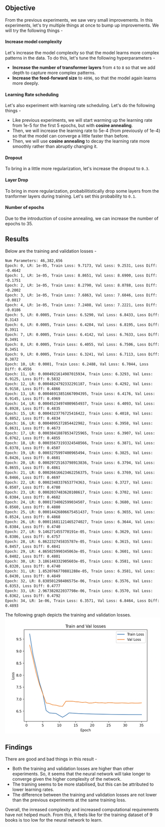 ## Objective
From the previous experiments, we saw very small improvements. In this experiments, let's try multiple things at once to bump up improvements. We will try the following things - 

#### Increase model complexity
Let's increase the model complexity so that the model learns more complex patterns in the data. To do this, let's tune the following hyperparameters - 
- **Increase the number of transformer layers** from `4` to `8` so that we add depth to capture more complex patterns.
- **Increase the feed-forward size** to `4096`, so that the model again learns more deeply.

#### Learning Rate scheduling
Let's also experiment with learning rate scheduling. Let's do the following things - 
- Like previous experiments, we will start warming up the learning rate from 1e-5 for the first 5 epochs, but with **cosine annealing**.
- Then, we will increase the learning rate to 5e-4 (from previously of 1e-4) so that the model can converge a little faster than before.
- Then, we will use **cosine annealing** to decay the learning rate more smoothly rather than abruptly changing it.

#### Dropout
To bring in a little more regularization, let's increase the dropout to `0.3`.

#### Layer Drop
To bring in more regularization, probabilitistically drop some layers from the tranformer layers during training. Let's set this probability to `0.1`.

#### Number of epochs
Due to the introduction of cosine annealing, we can increase the number of epochs to 35.

## Results
Below are the training and validation losses - 
```
Num Parameters: 46,382,656
Epoch: 0, LR: 1e-05, Train Loss: 9.7173, Val Loss: 9.2531, Loss Diff: -0.4642
Epoch: 1, LR: 1e-05, Train Loss: 8.8651, Val Loss: 8.6900, Loss Diff: -0.1751
Epoch: 2, LR: 1e-05, Train Loss: 8.2790, Val Loss: 8.0788, Loss Diff: -0.2002
Epoch: 3, LR: 1e-05, Train Loss: 7.6863, Val Loss: 7.6046, Loss Diff: -0.0817
Epoch: 4, LR: 1e-05, Train Loss: 7.2408, Val Loss: 7.2221, Loss Diff: -0.0186
Epoch: 5, LR: 0.0005, Train Loss: 6.5290, Val Loss: 6.8433, Loss Diff: 0.3143
Epoch: 6, LR: 0.0005, Train Loss: 6.4284, Val Loss: 6.8195, Loss Diff: 0.3911
Epoch: 7, LR: 0.0005, Train Loss: 6.4142, Val Loss: 6.7633, Loss Diff: 0.3491
Epoch: 8, LR: 0.0005, Train Loss: 6.4055, Val Loss: 6.7506, Loss Diff: 0.3451
Epoch: 9, LR: 0.0005, Train Loss: 6.3241, Val Loss: 6.7113, Loss Diff: 0.3872
Epoch: 10, LR: 0.0001, Train Loss: 6.2488, Val Loss: 6.7044, Loss Diff: 0.4556
Epoch: 11, LR: 0.0004921614987015934, Train Loss: 6.3293, Val Loss: 6.9125, Loss Diff: 0.5832
Epoch: 12, LR: 0.0004824792332291187, Train Loss: 6.4292, Val Loss: 6.9158, Loss Diff: 0.4866
Epoch: 13, LR: 0.00046913851667094395, Train Loss: 6.4176, Val Loss: 6.9145, Loss Diff: 0.4969
Epoch: 14, LR: 0.00045234974009654937, Train Loss: 6.4093, Val Loss: 6.8928, Loss Diff: 0.4835
Epoch: 15, LR: 0.0004323776725416422, Train Loss: 6.4018, Val Loss: 6.8852, Loss Diff: 0.4834
Epoch: 16, LR: 0.0004095372854422982, Train Loss: 6.3958, Val Loss: 6.8631, Loss Diff: 0.4673
Epoch: 17, LR: 0.00038418878534725965, Train Loss: 6.3907, Val Loss: 6.8762, Loss Diff: 0.4855
Epoch: 18, LR: 0.00035673193324548566, Train Loss: 6.3871, Val Loss: 6.8378, Loss Diff: 0.4507
Epoch: 19, LR: 0.0003275997400965494, Train Loss: 6.3825, Val Loss: 6.8426, Loss Diff: 0.4601
Epoch: 20, LR: 0.00029725163798913836, Train Loss: 6.3794, Val Loss: 6.8655, Loss Diff: 0.4861
Epoch: 21, LR: 0.00026616623462256375, Train Loss: 6.3769, Val Loss: 6.8466, Loss Diff: 0.4697
Epoch: 22, LR: 0.0002348337653774363, Train Loss: 6.3727, Val Loss: 6.8507, Loss Diff: 0.4780
Epoch: 23, LR: 0.0002037483620108617, Train Loss: 6.3702, Val Loss: 6.8384, Loss Diff: 0.4682
Epoch: 24, LR: 0.0001734002599034507, Train Loss: 6.3680, Val Loss: 6.8560, Loss Diff: 0.4880
Epoch: 25, LR: 0.00014426806675451437, Train Loss: 6.3655, Val Loss: 6.8524, Loss Diff: 0.4868
Epoch: 26, LR: 0.00011681121465274027, Train Loss: 6.3644, Val Loss: 6.8384, Loss Diff: 0.4740
Epoch: 27, LR: 9.146271455770191e-05, Train Loss: 6.3629, Val Loss: 6.8386, Loss Diff: 0.4757
Epoch: 28, LR: 6.862232745835787e-05, Train Loss: 6.3615, Val Loss: 6.8457, Loss Diff: 0.4841
Epoch: 29, LR: 4.865025990345063e-05, Train Loss: 6.3601, Val Loss: 6.8402, Loss Diff: 0.4801
Epoch: 30, LR: 3.186148332905603e-05, Train Loss: 6.3581, Val Loss: 6.8320, Loss Diff: 0.4740
Epoch: 31, LR: 1.8520766770881288e-05, Train Loss: 6.3581, Val Loss: 6.8430, Loss Diff: 0.4849
Epoch: 32, LR: 8.838501298406575e-06, Train Loss: 6.3576, Val Loss: 6.8353, Loss Diff: 0.4777
Epoch: 33, LR: 2.967382022037798e-06, Train Loss: 6.3570, Val Loss: 6.8362, Loss Diff: 0.4792
Epoch: 34, LR: 1e-06, Train Loss: 6.3571, Val Loss: 6.8464, Loss Diff: 0.4893
```

The following graph depicts the training and validation losses.
![Loss](loss.png)

## Findings
There are good and bad things in this result - 

- Both the training and validation losses are higher than other experiments. So, it seems that the neural network will take longer to converge given the higher complexity of the network.
- The training seems to be more stabilised, but this can be attributed to lower learning rates. 
- The difference between the training and validation losses are not lower than the previous experiments at the same training loss.

Overall, the inreased complexity and increased computational requirements have not helped much. From this, it feels like for the training dataset of 9 books is too low for the neural network to learn.